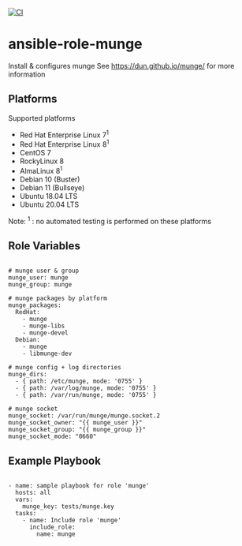 [![CI](https://github.com/de-it-krachten/ansible-role-munge/workflows/CI/badge.svg?event=push)](https://github.com/de-it-krachten/ansible-role-munge/actions?query=workflow%3ACI)


# ansible-role-munge

Install & configures munge
See https://dun.github.io/munge/ for more information


Platforms
--------------

Supported platforms

- Red Hat Enterprise Linux 7<sup>1</sup>
- Red Hat Enterprise Linux 8<sup>1</sup>
- CentOS 7
- RockyLinux 8
- AlmaLinux 8<sup>1</sup>
- Debian 10 (Buster)
- Debian 11 (Bullseye)
- Ubuntu 18.04 LTS
- Ubuntu 20.04 LTS

Note:
<sup>1</sup> : no automated testing is performed on these platforms

Role Variables
--------------
<pre><code>
# munge user & group
munge_user: munge
munge_group: munge

# munge packages by platform
munge_packages:
  RedHat:
    - munge
    - munge-libs
    - munge-devel
  Debian:
    - munge
    - libmunge-dev

# munge config + log directories
munge_dirs:
  - { path: /etc/munge, mode: '0755' }
  - { path: /var/log/munge, mode: '0755' }
  - { path: /var/run/munge, mode: '0755' }

# munge socket
munge_socket: /var/run/munge/munge.socket.2
munge_socket_owner: "{{ munge_user }}"
munge_socket_group: "{{ munge_group }}"
munge_socket_mode: "0660"
</pre></code>


Example Playbook
----------------

<pre><code>
- name: sample playbook for role 'munge'
  hosts: all
  vars:
    munge_key: tests/munge.key
  tasks:
    - name: Include role 'munge'
      include_role:
        name: munge
</pre></code>
